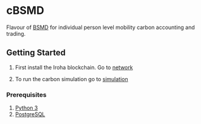 # cBSMD
Flavour of [BSMD](https://github.com/billjee/bsmd) for individual person level mobility carbon accounting and trading.

## Getting Started

1. First install the Iroha blockchain. Go to [network](network/)

2. To run the carbon simulation go to [simulation](simulation/)

### Prerequisites
1. [Python 3](https://www.python.org/download/releases/3.0/)
3. [PostgreSQL](https://www.postgresql.org/)
